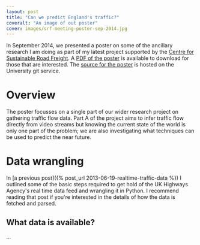 ```yaml
---
layout: post
title: "Can we predict England's traffic?"
coveralt: "An image of out poster"
cover: images/srf-meeting-poster-sep-2014.jpg
---
```


In September 2014, we presented a poster on some of the ancillary research I am
doing as part of my latest project supported by the [Centre for Sustainable
Road Freight](http://sustainableroadfreight.org). A [PDF of the
poster]({{site.url}}/downloads/srf-meeting-poster-sep-2014.pdf) is available to download for
those that are interested. The [source for the
poster](https://git.csx.cam.ac.uk/x/eng-sigproc/u/rjw57/srf/docs/poster-sep-2014.git)
is hosted on the University git service.

# Overview

The poster focusses on a single part of our wider research project on gathering
traffic flow data. Part A of the project aims to infer traffic flow directly
from video streams but knowing the current state of the world is only one part
of the problem; we are also investigating what techniques can be used to
predict the near future.

# Data wrangling

In [a previous post]({% post_url 2013-06-19-realtime-traffic-data %}) I
outlined some of the basic steps required to get hold of the UK Highways
Agency's real time data feed and wrangling it in Python. I recommend reading
that post if you're interested in the details of how the data is fetched and
parsed.

## What data is available?

...
